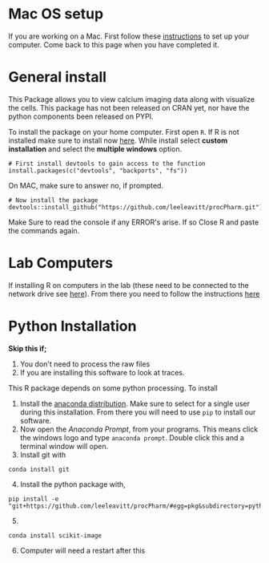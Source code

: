 
# Mac OS setup
If you are working on a Mac. First follow these [instructions](./extras/procPharm_MacOS_setup.md) to set up your computer. Come back to this page when you have completed it.


# General install
This Package allows you to view calcium imaging data along with visualize the cells. This package has not been released on CRAN yet, nor have the python components been released on PYPI.

To install the package on your home computer. First open `R`. If R is not installed make sure to install now [here](https://cran.r-project.org/bin/windows/base/old/3.5.3/). While install select **custom installation** and select the **multiple windows** option.
````
# First install devtools to gain access to the function 
install.packages(c("devtools", "backports", "fs"))
````
On MAC, make sure to answer no, if prompted.

````
# Now install the package
devtools::install_github("https://github.com/leeleavitt/procPharm.git")

````

Make Sure to read the console if any ERROR's arise. If so Close R and paste the commands again.

# Lab Computers
If installing R on computers in the lab (these need to be connected to the network drive see [here](../Z_drive_Mounting_Information_1.docx)). From there you need to follow the instructions [here]("../labDriveInstall/README.R")

# Python Installation
**Skip this if;**
1. You don't need to process the raw files 
2. If you are installing this software to look at traces.

This R package depends on some python processing. To install
1. Install the [anaconda distribution](https://www.anaconda.com/distribution/). Make sure to select for a single user during this installation. From there you will need to use `pip` to install our software. 
2. Now open the *Anaconda Prompt*, from your programs. This means click the windows logo and type `anaconda prompt`. Double click this and a terminal window will open.
3. Install git with 
````
conda install git
````
4. Install the python package with, 

````
pip install -e "git+https://github.com/leeleavitt/procPharm/#egg=pkg&subdirectory=python_packages/python_pharmer"
````

5. 
````
conda install scikit-image
````
6. Computer will need a restart after this

